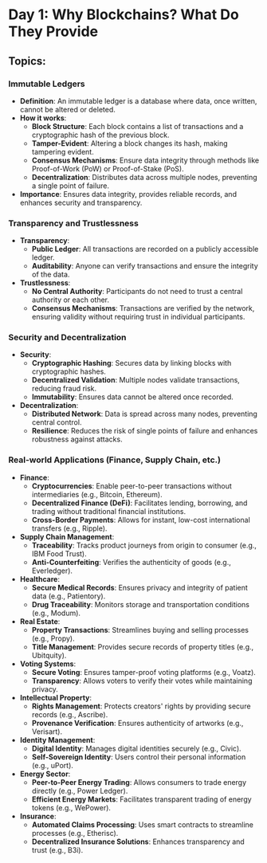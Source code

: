 # **Day 1: Why Blockchains? What Do They Provide**

## Topics:

### Immutable Ledgers
- **Definition**: An immutable ledger is a database where data, once written, cannot be altered or deleted.
- **How it works**:
  - **Block Structure**: Each block contains a list of transactions and a cryptographic hash of the previous block.
  - **Tamper-Evident**: Altering a block changes its hash, making tampering evident.
  - **Consensus Mechanisms**: Ensure data integrity through methods like Proof-of-Work (PoW) or Proof-of-Stake (PoS).
  - **Decentralization**: Distributes data across multiple nodes, preventing a single point of failure.
- **Importance**: Ensures data integrity, provides reliable records, and enhances security and transparency.

### Transparency and Trustlessness
- **Transparency**:
  - **Public Ledger**: All transactions are recorded on a publicly accessible ledger.
  - **Auditability**: Anyone can verify transactions and ensure the integrity of the data.
- **Trustlessness**:
  - **No Central Authority**: Participants do not need to trust a central authority or each other.
  - **Consensus Mechanisms**: Transactions are verified by the network, ensuring validity without requiring trust in individual participants.

### Security and Decentralization
- **Security**:
  - **Cryptographic Hashing**: Secures data by linking blocks with cryptographic hashes.
  - **Decentralized Validation**: Multiple nodes validate transactions, reducing fraud risk.
  - **Immutability**: Ensures data cannot be altered once recorded.
- **Decentralization**:
  - **Distributed Network**: Data is spread across many nodes, preventing central control.
  - **Resilience**: Reduces the risk of single points of failure and enhances robustness against attacks.

### Real-world Applications (Finance, Supply Chain, etc.)
- **Finance**:
  - **Cryptocurrencies**: Enable peer-to-peer transactions without intermediaries (e.g., Bitcoin, Ethereum).
  - **Decentralized Finance (DeFi)**: Facilitates lending, borrowing, and trading without traditional financial institutions.
  - **Cross-Border Payments**: Allows for instant, low-cost international transfers (e.g., Ripple).
- **Supply Chain Management**:
  - **Traceability**: Tracks product journeys from origin to consumer (e.g., IBM Food Trust).
  - **Anti-Counterfeiting**: Verifies the authenticity of goods (e.g., Everledger).
- **Healthcare**:
  - **Secure Medical Records**: Ensures privacy and integrity of patient data (e.g., Patientory).
  - **Drug Traceability**: Monitors storage and transportation conditions (e.g., Modum).
- **Real Estate**:
  - **Property Transactions**: Streamlines buying and selling processes (e.g., Propy).
  - **Title Management**: Provides secure records of property titles (e.g., Ubitquity).
- **Voting Systems**:
  - **Secure Voting**: Ensures tamper-proof voting platforms (e.g., Voatz).
  - **Transparency**: Allows voters to verify their votes while maintaining privacy.
- **Intellectual Property**:
  - **Rights Management**: Protects creators' rights by providing secure records (e.g., Ascribe).
  - **Provenance Verification**: Ensures authenticity of artworks (e.g., Verisart).
- **Identity Management**:
  - **Digital Identity**: Manages digital identities securely (e.g., Civic).
  - **Self-Sovereign Identity**: Users control their personal information (e.g., uPort).
- **Energy Sector**:
  - **Peer-to-Peer Energy Trading**: Allows consumers to trade energy directly (e.g., Power Ledger).
  - **Efficient Energy Markets**: Facilitates transparent trading of energy tokens (e.g., WePower).
- **Insurance**:
  - **Automated Claims Processing**: Uses smart contracts to streamline processes (e.g., Etherisc).
  - **Decentralized Insurance Solutions**: Enhances transparency and trust (e.g., B3i).
